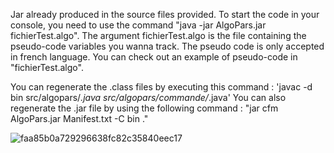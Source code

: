 Jar already produced in the source files provided. To start the code in your console, you need to use the command "java -jar AlgoPars.jar fichierTest.algo".
The argument fichierTest.algo is the file containing the pseudo-code variables you wanna track. The pseudo code is only accepted in french language.
You can check out an example of pseudo-code in "fichierTest.algo".

You can regenerate the .class files by executing this command : 'javac -d bin src/algopars/*.java src/algopars/commande/*.java'
You can also regenerate the .jar file by using the following command : "jar cfm AlgoPars.jar Manifest.txt -C bin ."


![faa85b0a729296638fc82c35840eec17](https://github.com/yreibel/AlgoPars/assets/58489822/f9e54970-1885-49bb-a081-11b2d55f912e)

